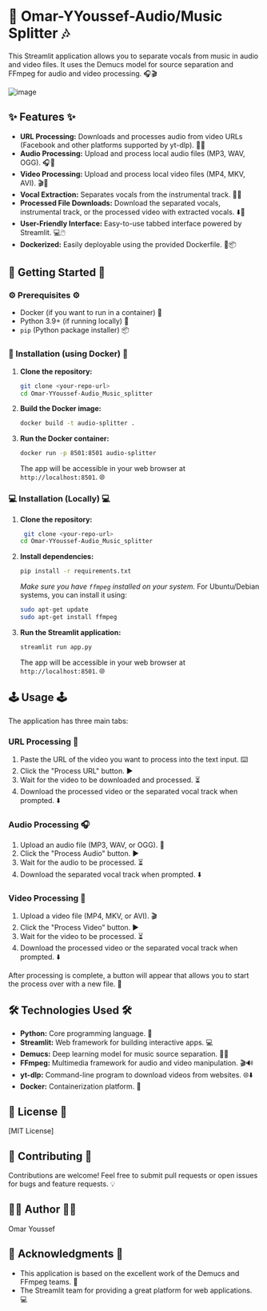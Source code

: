 # 🎵 Omar-YYoussef-Audio/Music Splitter 🎶

This Streamlit application allows you to separate vocals from music in audio and video files. It uses the Demucs model for source separation and FFmpeg for audio and video processing. 🎧🎬

![image](https://github.com/user-attachments/assets/d2095eb1-472f-4aa9-9d8b-466eb59deaeb)


## ✨ Features ✨

*   **URL Processing:** Downloads and processes audio from video URLs (Facebook and other platforms supported by yt-dlp). 🔗🌐
*   **Audio Processing:** Upload and process local audio files (MP3, WAV, OGG). 🎧📂
*   **Video Processing:** Upload and process local video files (MP4, MKV, AVI). 🎬🎥
*   **Vocal Extraction:** Separates vocals from the instrumental track. 🎤🎼
*   **Processed File Downloads:** Download the separated vocals, instrumental track, or the processed video with extracted vocals. ⬇️💾
*   **User-Friendly Interface:** Easy-to-use tabbed interface powered by Streamlit. 💻🖱️
*   **Dockerized:** Easily deployable using the provided Dockerfile. 🐳📦

## 🚀 Getting Started 🚀

### ⚙️ Prerequisites ⚙️

*   Docker (if you want to run in a container) 🐳
*   Python 3.9+ (if running locally) 🐍
*   `pip` (Python package installer) 📦

### 🐳 Installation (using Docker) 🐳

1.  **Clone the repository:**
    ```bash
    git clone <your-repo-url>
    cd Omar-YYoussef-Audio_Music_splitter
    ```

2.  **Build the Docker image:**
    ```bash
    docker build -t audio-splitter .
    ```

3.  **Run the Docker container:**
    ```bash
    docker run -p 8501:8501 audio-splitter
    ```

    The app will be accessible in your web browser at `http://localhost:8501`. 🌐

### 💻 Installation (Locally) 💻

1.  **Clone the repository:**
    ```bash
     git clone <your-repo-url>
    cd Omar-YYoussef-Audio_Music_splitter
    ```

2.  **Install dependencies:**
    ```bash
    pip install -r requirements.txt
    ```
    *Make sure you have `ffmpeg` installed on your system.* For Ubuntu/Debian systems, you can install it using:
      ```bash
      sudo apt-get update
      sudo apt-get install ffmpeg
      ```
3.  **Run the Streamlit application:**
    ```bash
    streamlit run app.py
    ```
    The app will be accessible in your web browser at `http://localhost:8501`. 🌐

## 🕹️ Usage 🕹️

The application has three main tabs:

### URL Processing 🔗

1.  Paste the URL of the video you want to process into the text input. ⌨️
2.  Click the "Process URL" button. ▶️
3.  Wait for the video to be downloaded and processed. ⏳
4.  Download the processed video or the separated vocal track when prompted. ⬇️

### Audio Processing 🎧

1.  Upload an audio file (MP3, WAV, or OGG). 📂
2.  Click the "Process Audio" button. ▶️
3.  Wait for the audio to be processed. ⏳
4.  Download the separated vocal track when prompted. ⬇️

### Video Processing 🎥

1.  Upload a video file (MP4, MKV, or AVI). 🎬
2.  Click the "Process Video" button. ▶️
3.  Wait for the video to be processed. ⏳
4.  Download the processed video or the separated vocal track when prompted. ⬇️

After processing is complete, a button will appear that allows you to start the process over with a new file. 🔄


## 🛠️ Technologies Used 🛠️

*   **Python:** Core programming language. 🐍
*   **Streamlit:** Web framework for building interactive apps. 💻
*   **Demucs:** Deep learning model for music source separation. 🧠🎶
*   **FFmpeg:** Multimedia framework for audio and video manipulation. 🎬🔊
*   **yt-dlp:** Command-line program to download videos from websites. 🌐⬇️
*   **Docker:** Containerization platform. 🐳

## 📝 License 📝

[MIT License]

## 🤝 Contributing 🤝

Contributions are welcome! Feel free to submit pull requests or open issues for bugs and feature requests. 💡

## 👨‍💻 Author 👨‍💻

Omar Youssef

## 🙏 Acknowledgments 🙏

*   This application is based on the excellent work of the Demucs and FFmpeg teams. 👏
*   The Streamlit team for providing a great platform for web applications. 💻
